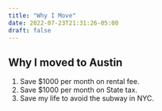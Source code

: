```yaml
---
title: "Why I Move"
date: 2022-07-23T21:31:26-05:00
draft: false
---
```

## Why I moved to Austin

1. Save $1000 per month on rental fee.
1. Save $1000 per month on State tax.
1. Save my life to avoid the subway in NYC.
